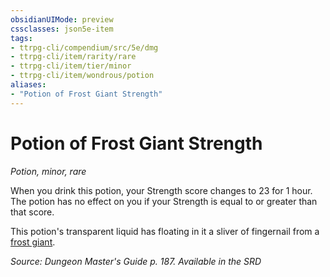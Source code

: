 ```yaml
---
obsidianUIMode: preview
cssclasses: json5e-item
tags:
- ttrpg-cli/compendium/src/5e/dmg
- ttrpg-cli/item/rarity/rare
- ttrpg-cli/item/tier/minor
- ttrpg-cli/item/wondrous/potion
aliases: 
- "Potion of Frost Giant Strength"
---
```

# Potion of Frost Giant Strength
*Potion, minor, rare*  



When you drink this potion, your Strength score changes to 23 for 1 hour. The potion has no effect on you if your Strength is equal to or greater than that score.

This potion's transparent liquid has floating in it a sliver of fingernail from a [frost giant](/3-Mechanics/CLI/Compendium/bestiary/giant/frost-giant.md).

*Source: Dungeon Master's Guide p. 187. Available in the <span title='Systems Reference Document (5.1)'>SRD</span>*